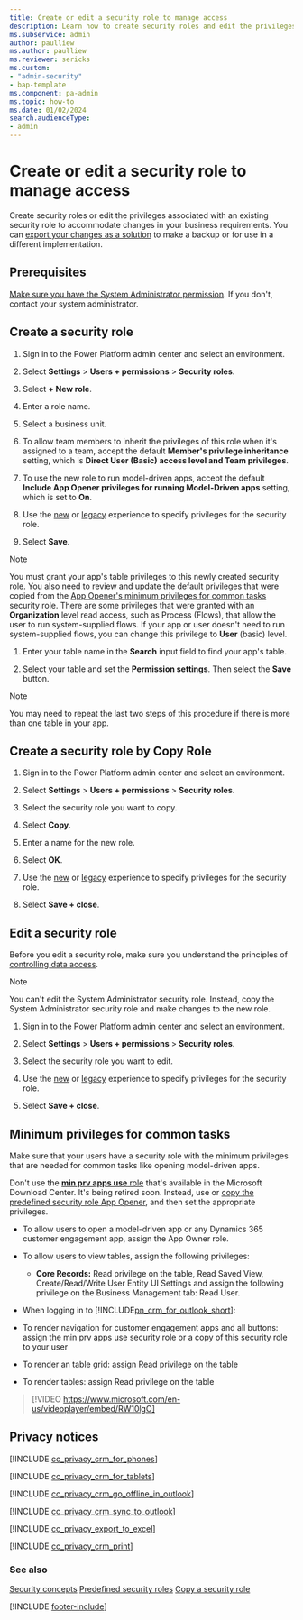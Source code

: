 ```yaml
---
title: Create or edit a security role to manage access 
description: Learn how to create security roles and edit the privileges associated with an existing security role in Power Platform.
ms.subservice: admin
author: paulliew
ms.author: paulliew
ms.reviewer: sericks
ms.custom:
- "admin-security"
- bap-template
ms.component: pa-admin
ms.topic: how-to
ms.date: 01/02/2024
search.audienceType: 
- admin
---
```


# Create or edit a security role to manage access

Create security roles or edit the privileges associated with an existing security role to accommodate changes in your business requirements. You can [export your changes as a solution](/powerapps/maker/common-data-service/use-solutions-for-your-customizations) to make a backup or for use in a different implementation.

## Prerequisites

[Make sure you have the System Administrator permission](/power-apps/user/view-your-user-profile). If you don't, contact your system administrator.

## Create a security role

1. Sign in to the Power Platform admin center and select an environment.

1. Select **Settings** > **Users + permissions** > **Security roles**.

1. Select **+ New role**.

1. Enter a role name.

1. Select a business unit.

1. To allow team members to inherit the privileges of this role when it's assigned to a team, accept the default **Member's privilege inheritance** setting, which is **Direct User (Basic) access level and Team privileges**.

1. To use the new role to run model-driven apps, accept the default **Include App Opener privileges for running Model-Driven apps** setting, which is set to **On**.

1. Use the [new](security-roles-privileges.md#define-the-privileges-and-properties-of-a-security-role) or [legacy](security-roles-privileges.md#security-roles-and-the-legacy-ui) experience to specify privileges for the security role.

1. Select **Save**.

> [!NOTE]
> You must grant your app's table privileges to this newly created security role. You also need to review and update the default privileges that were copied from the [App Opener's minimum privileges for common tasks](#minimum-privileges-for-common-tasks) security role. There are some privileges that were granted with an **Organization** level read access, such as Process (Flows), that allow the user to run system-supplied flows. If your app or user doesn't need to run system-supplied flows, you can change this privilege to **User** (basic) level.

1. Enter your table name in the **Search** input field to find your app's table.

1. Select your table and set the **Permission settings**. Then select the **Save** button.

> [!Note]
> You may need to repeat the last two steps of this procedure if there is more than one table in your app.

## Create a security role by Copy Role

1. Sign in to the Power Platform admin center and select an environment.

1. Select **Settings** > **Users + permissions** > **Security roles**.

1. Select the security role you want to copy.

1. Select **Copy**.

1. Enter a name for the new role.

1. Select **OK**.

1. Use the [new](security-roles-privileges.md#define-the-privileges-and-properties-of-a-security-role) or [legacy](security-roles-privileges.md#security-roles-and-the-legacy-ui) experience to specify privileges for the security role.

1. Select **Save + close**.

## Edit a security role

Before you edit a security role, make sure you understand the principles of [controlling data access](../admin/security-roles-privileges.md).

> [!NOTE]
> You can't edit the System Administrator security role. Instead, copy the System Administrator security role and make changes to the new role.

1. Sign in to the Power Platform admin center and select an environment.

1. Select **Settings** > **Users + permissions** > **Security roles**.

1. Select the security role you want to edit.

1. Use the [new](security-roles-privileges.md#define-the-privileges-and-properties-of-a-security-role) or [legacy](security-roles-privileges.md#security-roles-and-the-legacy-ui) experience to specify privileges for the security role.

1. Select **Save + close**.

## Minimum privileges for common tasks

Make sure that your users have a security role with the minimum privileges that are needed for common tasks like opening model-driven apps.

Don't use the [**min prv apps use** role](https://go.microsoft.com/fwlink/?linkid=2221577) that's available in the Microsoft Download Center. It's being retired soon. Instead, use or [copy the predefined security role App Opener](#create-a-security-role-by-copy-role), and then set the appropriate privileges.

- To allow users to open a model-driven app or any Dynamics 365 customer engagement app, assign the App Owner role.

- To allow users to view tables, assign the following privileges:

  - **Core Records:** Read privilege on the table, Read Saved View, Create/Read/Write User Entity UI Settings
and assign the following privilege on the Business Management tab: Read User.

- When logging in to [!INCLUDE[pn_crm_for_outlook_short](../includes/pn-crm-for-outlook-short.md)]:

- To render navigation for customer engagement apps and all buttons: assign the min prv apps use security role or a copy of this security role to your user

- To render an table grid: assign Read privilege on the table

- To render tables: assign Read privilege on the table

> [!VIDEO https://www.microsoft.com/en-us/videoplayer/embed/RW10lgO]

## Privacy notices

[!INCLUDE [cc_privacy_crm_for_phones](../includes/cc-privacy-crm-for-phones.md)]

[!INCLUDE [cc_privacy_crm_for_tablets](../includes/cc-privacy-crm-for-tablets.md)]

[!INCLUDE [cc_privacy_crm_go_offline_in_outlook](../includes/cc-privacy-crm-go-offline-in-outlook.md)]

[!INCLUDE [cc_privacy_crm_sync_to_outlook](../includes/cc-privacy-crm-sync-to-outlook.md)]

 [!INCLUDE [cc_privacy_export_to_excel](../includes/cc-privacy-export-to-excel.md)]

 [!INCLUDE [cc_privacy_crm_print](../includes/cc-privacy-crm-print.md)]

### See also

[Security concepts](../admin/wp-security-cds.md)
[Predefined security roles](database-security.md#predefined-security-roles)
[Copy a security role](../admin/copy-security-role.md)

[!INCLUDE [footer-include](../includes/footer-banner.md)]
